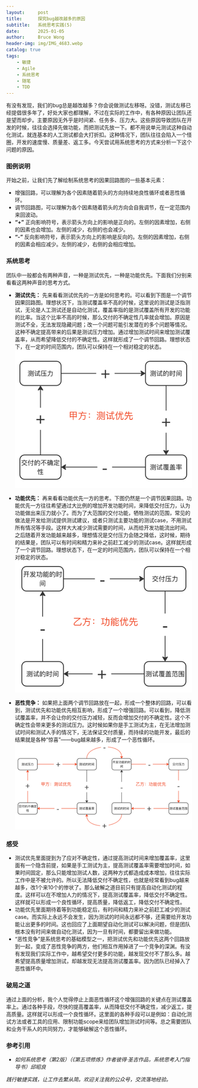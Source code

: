 ```yaml
---
layout:     post
title:      探究bug越改越多的原因
subtitle:   系统思考实践(5)
date:       2025-01-05
author:     Bruce Wong
header-img: img/IMG_4683.webp
catalog: true
tags:
    - 敏捷
    - Agile
    - 系统思考
    - 随笔
    - TDD
---
```


有没有发现，我们的bug总是越改越多？你会说做测试左移呀。没错，测试左移已经提倡很多年了，好处大家也都理解，不过在实际的工作中，有各种原因让团队还是望而却步。主要原因无外乎是时间紧、任务多、压力大。这些原因导致团队在开发的时候，往往会选择先做功能，而把测试先放一下。都不用说单元测试这种自动化测试，就连基本的人工测试都会大打折扣。这种情况下，团队往往会陷入一个怪圈，开发的速度慢、质量差、返工多。今天尝试用系统思考的方式来分析一下这个问题的原因。

### 图例说明
开始之前，让我们先了解绘制系统思考的因果回路图的一些基本元素：
+ 增强回路，可以理解为各个因素随着箭头的方向持续地良性循环或者恶性循环。
+ 调节回路图，可以理解为各个因素随着箭头的方向会自我调节，在一定范围内来回波动。
+ **“+”** 正向影响符号，表示箭头方向上的影响是正向的。左侧的因素增加，右侧的因素也会增加。左侧的减少，右侧的也会减少。
+ **“-”** 反向影响符号，表示箭头方向上的影响是反向的。左侧的因素增加，右侧的因素会相应减少。左侧的减少，右侧的会相应增加。

### 系统思考
团队中一般都会有两种声音，一种是测试优先，一种是功能优先。下面我们分别来看看这两种声音的思考方式。
+ **测试优先：** 先来看看测试优先的一方是如何思考的。可以看到下图是一个调节因果回路图。理想状况下，当测试覆盖率不高的时候，这里说的测试是泛指测试，无论是人工测试还是自动化测试，覆盖率指的是测试覆盖所有开发的功能的比率。当这个比率不高的时候，那么交付的不确定性几率就会增加。原因是测试不全，无法发现隐藏问题；改一个问题可能引发潜在的多个问题等情况。这种不确定提高带来的后果是测试压力增加。通过增加测试时间来增加测试覆盖率，从而希望降低交付的不确定性。这样就形成了一个调节回路。理想状态下，在一定的时间范围内，团队可以保持在一个相对稳定的状态。
![测试优先](/img/less/exjz_test_first.png)

+ **功能优先：** 再来看看功能优先一方的思考。下图仍然是一个调节因果回路。功能优先一方往往希望通过大比例的增加开发功能时间，来降低交付压力，认为功能做出来压力就小了。而为了大范围的交付功能，牺牲测试的范围，常见的做法是开发给测试提供测试建议，或者只测试主要功能的测试case，不用测试所有情况等手段。这样大大减少测试需要的时间，从而给开发功能流出时间。之后随着开发功能越来越多，理想情况是交付压力会随之降低，这时候，期待的结果是，团队可以有时间和精力来补之前赶工减少的测试case。这样就形成了一个调节回路。理想状态下，在一定的时间范围内，团队可以保持在一个相对稳定的状态。
![功能优先](/img/less/exjz_func_first.png)

+ **恶性竞争：** 如果把上面两个调节回路放在一起，形成一个整体的回路，可以看到，测试优先和功能优先相互影响，形成了一个增强回路。可以看到，降低测试覆盖率，并不会让你的交付压力减轻，反而会增加交付的不确定性。这个不确定性会带来更多的测试压力。这时候如果你是手工测试为主，在无法增加测试时间和测试人手的情况下，无法保证交付质量，而持续的功能开发，最后的结果就是各种“惊喜”——bug越来越多，形成了一个恶性循环。
![全景](/img/less/exjz_all.png)

### 感受
- 测试优先里面提到为了应对不确定性，通过提高测试时间来增加覆盖率，这里面有一个隐含前提，如果是手工测试为主，提高测试覆盖率需要增加时间，如果时间固定，那么只能增加测试人数，这两种方式都造成成本增加，往往实际工作中是不被允许的。所以无法降低交付不确定性，也就是经常看到bug越来越多，改1个来10个的惨状了。那么破解之道目前只有提高自动化测试的程度。这样可以在不增加人力的情况下，提高测试覆盖率，降低交付不确定性。这样就可以形成一个良性循环，提高质量，降低返工，降低交付不确定性。
- 功能优先里面期待着等到功能稳定后，有时间和精力来补之前赶工减少的测试case。而实际上永远不会发生，因为测试的时间永远都不够，还需要给开发功能让出更多的时间。这也回应了上面期望自动化测试可以解决问题，但是团队根本没有时间来做自动化测试，因为一旦有时间，都要留出来做功能。
- “恶性竞争”是系统思考的基础模型之一，把测试优先和功能优先这两个回路放到一起，变成了恶性竞争的两方，他们相互作用掉进了一个竞争的深渊。有没有发现我们实际工作中，越希望交付更多的功能，越发现交付不了那么多。越希望提高质量增加测试，却越发现无法提高测试覆盖率。因为团队已经掉入了恶性循环中。

### 破局之道
通过上面的分析，我个人觉得停止上面恶性循环这个增强回路的关键点在测试覆盖率上。通过各种手段，尽快的提高覆盖率，从而降低交付不确定性，减少返工，提高质量。这样就可以形成一个良性循环。这里面的各种手段可以是例如：自动化测试方法或者工具的应用、限制功能scope来给团队增加测试时间等。总之需要团队和业务干系人的共同努力，才能够破解这个恶性循环。

### 参考引用
- *如何系统思考（第2版）（《第五项修炼》作者彼得·圣吉作品，系统思考入门指导书）邱昭良*

*践行敏捷实践，让工作去繁从简。欢迎关注我的公众号，交流落地经验。*